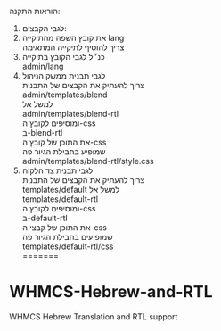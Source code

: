 הוראות התקנה:
1. לגבי הקבצים:  
1. את קובץ השפה מהתיקייה lang  
צריך להוסיף לתיקייה המתאימה  
2. כנ״ל לגבי הקובץ בתיקייה  
admin/lang  
3. לגבי תבנית ממשק הניהול  
צריך להעתיק את הקבצים של התבנית  
admin/templates/blend  
למשל אל  
admin/templates/blend-rtl  
ומוסיפים לקובץ ה-css  
ב-blend-rtl  
את התוכן של קובץ ה-css  
שמופיע בחבילת הגיור פה  
admin/templates/blend-rtl/style.css  
4. לגבי תבנית צד הלקוח  
צריך להעתיק את הקבצים של התבנית  
templates/default 
למשל אל  
templates/default-rtl  
ומוסיפים לקובץ ה-css  
ב-default-rtl  
את התוכן של קבצי ה-css  
שמופיעים בחבילת הגיור פה  
templates/default-rtl/css  
======= 
# WHMCS-Hebrew-and-RTL  
WHMCS Hebrew Translation and RTL support  
